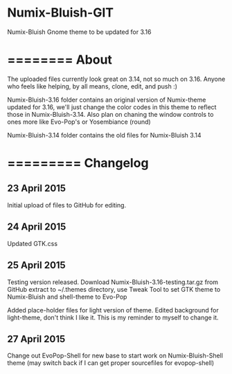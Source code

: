 # Numix-Bluish-GIT
Numix-Bluish Gnome theme to be updated for 3.16

========
About
========

The uploaded files
currently look great on 3.14, not so much on 3.16. Anyone who
feels like helping, by all means, clone, edit, and push :)


Numix-Bluish-3.16 folder contains an original version of Numix-theme
updated for 3.16, we'll just change the color codes in this theme
to reflect those in Numix-Bluish-3.14. Also plan on chaning the window controls
to ones more like Evo-Pop's or Yosembiance (round)

Numix-Bluish-3.14 folder contains the old files for Numix-Bluish 3.14


=========
Changelog
=========

23 April 2015
-------------
Initial upload of files to GitHub for editing. 

24 April 2015
-------------
Updated GTK.css 

25 April 2015
-------------
Testing version released. Download Numix-Bluish-3.16-testing.tar.gz from GitHub
extract to ~/.themes directory, use Tweak Tool to set GTK theme to Numix-Bluish
and shell-theme to Evo-Pop

Added place-holder files for light version of theme.
Edited background for light-theme, don't think I like it. This is my reminder to myself to change it.

27 April 2015
-------------
Change out EvoPop-Shell for new base to start work on Numix-Bluish-Shell theme
(may switch back if I can get proper sourcefiles for evopop-shell)
